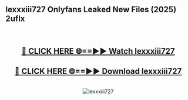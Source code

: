 <h2>lexxxiii727 Onlyfans Leaked New Files (2025) 2uflx</h2>
<br>
<div align="center">
<h2><a href="https://mediafiles.top/lexxxiii727&ref=git" rel="nofollow">🔴 CLICK HERE 🌐==►► Watch lexxxiii727</a></h2>
<h2><a href="https://mediafiles.top/lexxxiii727&ref=git" rel="nofollow">🔴 CLICK HERE 🌐==►► Download lexxxiii727</a></h2>
<br>
<a href="https://mediafiles.top/lexxxiii727&ref=git" rel="nofollow" data-target="animated-image.originalLink"><img src="https://i.ibb.co.com/xMMVF88/686577567.gif" alt="lexxxiii727" style="max-width: 100%; display: inline-block;" data-target="animated-image.originalImage"></a>
</div>
<br>
<br>